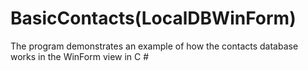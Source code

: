 # BasicContacts(LocalDBWinForm)
 The program demonstrates an example of how the contacts database works in the WinForm view in C #
